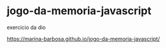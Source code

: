 # jogo-da-memoria-javascript
exercicio da dio

https://marina-barbosa.github.io/jogo-da-memoria-javascript/
